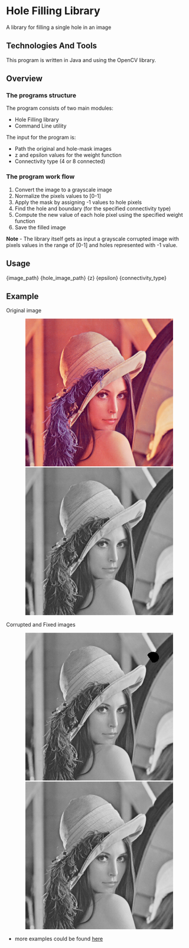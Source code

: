 # Hole Filling Library
A library for filling a single hole in an image

## Technologies And Tools
This program is written in Java and using the OpenCV library.<br/>

## Overview
### The programs structure
The program consists of two main modules:
* Hole Filling library
* Command Line utility

The input for the program is:
* Path the original and hole-mask images
* z and epsilon values for the weight function
* Connectivity type (4 or 8 connected)

### The program work flow
1. Convert the image to a grayscale image
2. Normalize the pixels values to [0-1]
3. Apply the mask by assigning -1 values to hole pixels
4. Find the hole and boundary (for the specified connectivity type)
5. Compute the new value of each hole pixel using the specified weight function
6. Save the filled image

**Note** - The library itself gets as input a grayscale corrupted image with pixels values in the range of [0-1] and holes represented with -1 value.

## Usage
{image_path} {hole_image_path} {z} {epsilon} {connectivity_type}

## Example
Original image
<p align="center">
    <img src="images/Lenna.png" width="400" height="400">
    <img src="images/Lenna_gray.png" width="400" height="400">
</p>

Corrupted and Fixed images
<p align="center">
    <img src="images/mask3/Lenna_corrupted.png" width="400" height="400">
    <img src="images/mask3/Lenna_fixed.png" width="400" height="400">
</p>

* more examples could be found [here](https://github.com/IdoSagiv/hole-filling/tree/main/images)
